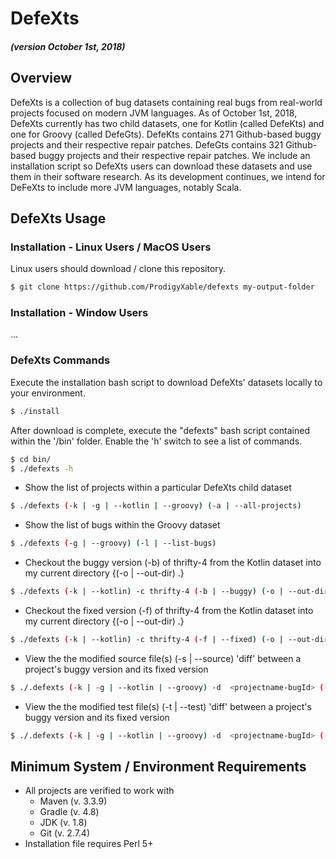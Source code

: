 # DefeXts
##### (version October 1st, 2018)

## Overview
DefeXts is a collection of bug datasets containing real bugs from real-world projects focused on modern JVM languages. As of October 1st, 2018, DefeXts currently has two child datasets, one for Kotlin (called DefeKts) and one for Groovy (called DefeGts). DefeKts contains 271 Github-based buggy projects and their respective repair patches. DefeGts contains 321 Github-based buggy projects and their respective repair patches. We include an installation script so DefeXts users can download these datasets and use them in their software research. As its development continues, we intend for DeFeXts to include more JVM languages, notably Scala.

## DefeXts Usage

### Installation - Linux Users / MacOS Users
Linux users should download / clone this repository.

```bash
$ git clone https://github.com/ProdigyXable/defexts my-output-folder
```
### Installation - Window Users
...
### DefeXts Commands
Execute the installation bash script to download DefeXts' datasets locally to your environment. 

```bash
$ ./install
```
After download is complete, execute the "defexts" bash script contained within the '/bin' folder. Enable the 'h' switch to see a list of commands.

```bash
$ cd bin/
$ ./defexts -h
```
- Show the list of projects within a particular DefeXts child dataset
```bash
$ ./defexts (-k | -g | --kotlin | --groovy) (-a | --all-projects)
```
- Show the list of bugs within the Groovy dataset
```bash
$ ./defexts (-g | --groovy) (-l | --list-bugs)
```
- Checkout the buggy version (-b) of thrifty-4 from the Kotlin dataset into my current directory {(-o | --out-dir) .}
```bash
$ ./defexts (-k | --kotlin) -c thrifty-4 (-b | --buggy) (-o | --out-dir) .
```
- Checkout the fixed version (-f) of thrifty-4 from the Kotlin dataset into my current directory  {(-o | --out-dir) .}
```bash
$ ./defexts (-k | --kotlin) -c thrifty-4 (-f | --fixed) (-o | --out-dir) .
```
- View the the modified source file(s) (-s | --source) 'diff' between a project's buggy version and its fixed version
```bash
$ ./.defexts (-k | -g | --kotlin | --groovy) -d  <projectname-bugId> (-s | --source)
```
- View the the modified test file(s) (-t | --test) 'diff' between a project's buggy version and its fixed version
```bash
$ ./.defexts (-k | -g | --kotlin | --groovy) -d  <projectname-bugId> (-t | --test)
```

## Minimum System / Environment Requirements
- All projects are verified to work with
  - Maven (v. 3.3.9)
  - Gradle (v. 4.8)
  - JDK (v. 1.8)
  - Git (v. 2.7.4)
- Installation file requires Perl 5+
